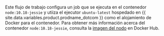 Este flujo de trabajo configura un job que se ejecuta en el contenedor `node:10.18-jessie` y utiiza el ejecutor `ubuntu-latest` hospedado en {{ site.data.variables.product.prodname_dotcom }} como el alojamiento de Docker para el contenedor. Para obtener más información acerca del contenedor `node:10.18-jessie`, consulta la [imagen del nodo](https://hub.docker.com/_/node) en Docker Hub.
